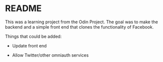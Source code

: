 # README

This was a learning project from the Odin Project. The goal was to make the backend and a simple front end that clones the functionality of Facebook. 


Things that could be added:

* Update front end

* Allow Twitter/other omniauth services


